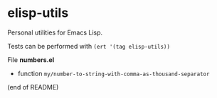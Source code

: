 # elisp-utils

Personal utilities for Emacs Lisp.

Tests can be performed with `(ert '(tag elisp-utils))`

File **numbers.el**  
   - function `my/number-to-string-with-comma-as-thousand-separator`


(end of README)
